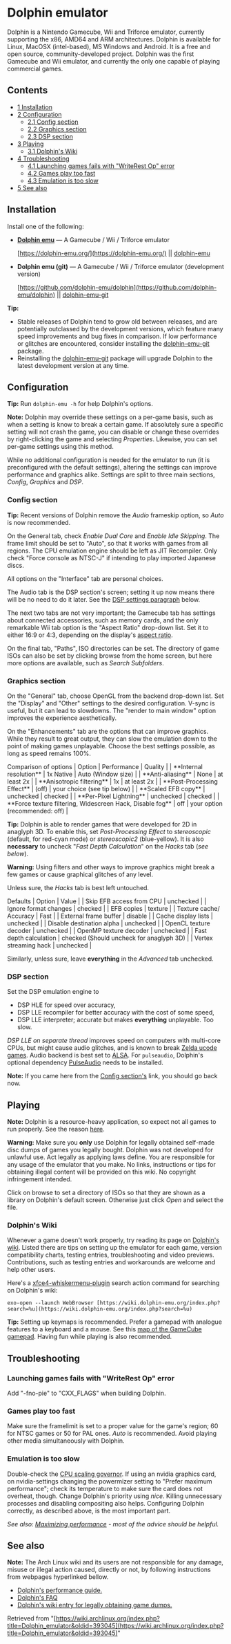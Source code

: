 # Dolphin emulator

Dolphin is a Nintendo Gamecube, Wii and Triforce emulator, currently supporting the x86, AMD64 and ARM architectures. Dolphin is available for Linux, MacOSX (intel-based), MS Windows and Android. It is a free and open source, community-developed project. Dolphin was the first Gamecube and Wii emulator, and currently the only one capable of playing commercial games.

## Contents

*   [1 Installation](#Installation)
*   [2 Configuration](#Configuration)
    *   [2.1 Config section](#Config_section)
    *   [2.2 Graphics section](#Graphics_section)
    *   [2.3 DSP section](#DSP_section)
*   [3 Playing](#Playing)
    *   [3.1 Dolphin's Wiki](#Dolphin.27s_Wiki)
*   [4 Troubleshooting](#Troubleshooting)
    *   [4.1 Launching games fails with "WriteRest Op" error](#Launching_games_fails_with_.22WriteRest_Op.22_error)
    *   [4.2 Games play too fast](#Games_play_too_fast)
    *   [4.3 Emulation is too slow](#Emulation_is_too_slow)
*   [5 See also](#See_also)

## Installation

Install one of the following:

*   **[Dolphin emu](/index.php/Dolphin_emu "Dolphin emu")** — A Gamecube / Wii / Triforce emulator

	[https://dolphin-emu.org/](https://dolphin-emu.org/) || [dolphin-emu](https://www.archlinux.org/packages/?name=dolphin-emu)

*   **Dolphin emu (git)** — A Gamecube / Wii / Triforce emulator (development version)

	[https://github.com/dolphin-emu/dolphin](https://github.com/dolphin-emu/dolphin) || [dolphin-emu-git](https://aur.archlinux.org/packages/dolphin-emu-git/)

**Tip:**

*   Stable releases of Dolphin tend to grow old between releases, and are potentially outclassed by the development versions, which feature many speed improvements and bug fixes in comparison. If low performance or glitches are encountered, consider installing the [dolphin-emu-git](https://aur.archlinux.org/packages/dolphin-emu-git/) package.
*   Reinstalling the [dolphin-emu-git](https://aur.archlinux.org/packages/dolphin-emu-git/) package will upgrade Dolphin to the latest development version at any time.

## Configuration

**Tip:** Run `dolphin-emu -h` for help Dolphin's options.

**Note:** Dolphin may override these settings on a per-game basis, such as when a setting is know to break a certain game. If absolutely sure a specific setting will not crash the game, you can disable or change these overrides by right-clicking the game and selecting _Properties_. Likewise, you can set per-game settings using this method.

While no additional configuration is needed for the emulator to run (it is preconfigured with the default settings), altering the settings can improve performance and graphics alike. Settings are split to three main sections, _Config_, _Graphics_ and _DSP_.

### Config section

**Tip:** Recent versions of Dolphin remove the _Audio_ frameskip option, so _Auto_ is now recommended.

On the General tab, check _Enable Dual Core_ and _Enable Idle Skipping_. The frame limit should be set to "Auto", so that it works with games from all regions. The CPU emulation engine should be left as JIT Recompiler. Only check "Force console as NTSC-J" if intending to play imported Japanese discs.

All options on the "Interface" tab are personal choices.

The Audio tab is the DSP section's screen; setting it up now means there will be no need to do it later. See the [DSP settings paragraph](#DSP_section) below.

The next two tabs are not very important; the Gamecube tab has settings about connected accessories, such as memory cards, and the only remarkable Wii tab option is the "Aspect Ratio" drop-down list. Set it to either 16:9 or 4:3, depending on the display's [aspect ratio](https://en.wikipedia.org/wiki/Aspect_ratio "wikipedia:Aspect ratio").

On the final tab, "Paths", ISO directories can be set. The directory of game ISOs can also be set by clicking browse from the home screen, but here more options are available, such as _Search Subfolders_.

### Graphics section

On the "General" tab, choose OpenGL from the backend drop-down list. Set the "Display" and "Other" settings to the desired configuration. V-sync is useful, but it can lead to slowdowns. The "render to main window" option improves the experience aesthetically.

On the "Enhancements" tab are the options that can improve graphics. While they result to great output, they can slow the emulation down to the point of making games unplayable. Choose the best settings possible, as long as speed remains 100%.

<caption>Comparison of options</caption>
| Option | Performance | Quality |
| **Internal resolution** | 1x Native | Auto (Window size) |
| **Anti-aliasing** | None | at least 2x |
| **Anisotropic filtering** | 1x | at least 2x |
| **Post-Processing Effect** | (off) | your choice
(see tip below) |
| **Scaled EFB copy** | unchecked | checked |
| **Per-Pixel Lightning** | unchecked | checked |
| **Force texture filtering,
Widescreen Hack,
Disable fog** | off | your option
(recommended: off) |

**Tip:** Dolphin is able to render games that were developed for 2D in anaglyph 3D. To enable this, set _Post-Processing Effect_ to _stereoscopic_ (default, for red-cyan mode) or _stereoscopic2_ (blue-yellow). It is also **necessary** to uncheck "_Fast Depth Calculation_" on the _Hacks_ tab (_see below_).

**Warning:** Using filters and other ways to improve graphics might break a few games or cause graphical glitches of any level.

Unless sure, the _Hacks_ tab is best left untouched.

<caption>Defaults</caption>
| Option | Value |
| Skip EFB access from CPU | unchecked |
| Ignore format changes | checked |
| EFB copies | texture |
| Texture cache/ Accuracy | Fast |
| External frame buffer | disable |
| Cache display lists | unchecked |
| Disable destination alpha | unchecked |
| OpenCL texture decoder | unchecked |
| OpenMP texture decoder | unchecked |
| Fast depth calculation | checked
(Should uncheck for anaglyph 3D) |
| Vertex streaming hack | unchecked |

Similarly, unless sure, leave **everything** in the _Advanced_ tab unchecked.

### DSP section

Set the DSP emulation engine to

*   DSP HLE for speed over accuracy,
*   DSP LLE recompiler for better accuracy with the cost of some speed,
*   DSP LLE interpreter; accurate but makes **everything** unplayable. Too slow.

_DSP LLE on separate thread_ improves speed on computers with multi-core CPUs, but might cause audio glitches, and is known to break [Zelda ucode games](https://wiki.dolphin-emu.org/index.php?title=Category:Zelda_ucode_games). Audio backend is best set to [ALSA](/index.php/ALSA "ALSA"). For `pulseaudio`, Dolphin's optional dependency [PulseAudio](/index.php/PulseAudio "PulseAudio") needs to be installed.

**Note:** If you came here from the [Config section's](#Config_section) link, you should go back now.

## Playing

**Note:** Dolphin is a resource-heavy application, so expect not all games to run properly. See the reason [here](https://dolphin-emu.org/docs/faq/#why-do-i-need-such-powerful-computer-emulate-old-c).

**Warning:** Make sure you **only** use Dolphin for legally obtained self-made disc dumps of games you legally bought. Dolphin was not developed for unlawful use. Act legally as applying laws define. You are responsible for any usage of the emulator that you make. No links, instructions or tips for obtaining illegal content will be provided on this wiki. No copyright infringement intended.

Click on browse to set a directory of ISOs so that they are shown as a library on Dolphin's default screen. Otherwise just click _Open_ and select the file.

### Dolphin's Wiki

Whenever a game doesn't work properly, try reading its page on [Dolphin's wiki](https://wiki.dolphin-emu.org). Listed there are tips on setting up the emulator for each game, version compatibility charts, testing entries, troubleshooting and video previews. Contributions, such as testing entries and workarounds are welcome and help other users.

Here's a [xfce4-whiskermenu-plugin](https://www.archlinux.org/packages/?name=xfce4-whiskermenu-plugin) search action command for searching on Dolphin's wiki:

```
exo-open --launch WebBrowser [https://wiki.dolphin-emu.org/index.php?search=%u](https://wiki.dolphin-emu.org/index.php?search=%u)

```

**Tip:** Setting up keymaps is recommended. Prefer a gamepad with analogue features to a keyboard and a mouse. See this [map of the GameCube gamepad](http://upload.wikimedia.org/wikipedia/commons/thumb/3/32/GCController_Layout.svg/1000px-GCController_Layout.svg.png). Having fun while playing is also recommended.

## Troubleshooting

### Launching games fails with "WriteRest Op" error

Add "-fno-pie" to "CXX_FLAGS" when building Dolphin.

### Games play too fast

Make sure the framelimit is set to a proper value for the game's region; 60 for NTSC games or 50 for PAL ones. _Auto_ is recommended. Avoid playing other media simultaneously with Dolphin.

### Emulation is too slow

Double-check the [CPU scaling governor](/index.php/Cpu_scaling#Scaling_governors "Cpu scaling"). If using an nvidia graphics card, on nvidia-settings changing the powermizer setting to "Prefer maximum performance"; check its temperature to make sure the card does not overheat, though. Change Dolphin's priority using _nice_. Killing unnecessary processes and disabling compositing also helps. Configuring Dolphin correctly, as described above, is the most important part.

_See also: [Maximizing performance](/index.php/Maximizing_performance "Maximizing performance") - most of the advice should be helpful._

## See also

**Note:** The Arch Linux wiki and its users are not responsible for any damage, misuse or illegal action caused, directly or not, by following instructions from webpages hyperlinked bellow.

*   [Dolphin's performance guide.](https://dolphin-emu.org/docs/guides/performance-guide/)
*   [Dolphin's FAQ](https://dolphin-emu.org/docs/faq/)
*   [Dolphin's wiki entry for legally obtaining game dumps.](https://wiki.dolphin-emu.org/index.php?title=Ripping_Game_Discs)

Retrieved from "[https://wiki.archlinux.org/index.php?title=Dolphin_emulator&oldid=393045](https://wiki.archlinux.org/index.php?title=Dolphin_emulator&oldid=393045)"